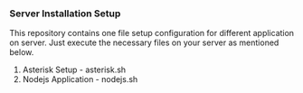 ### Server Installation Setup
This repository contains one file setup configuration for different application on server. Just execute the necessary files on your server as mentioned below.

1. Asterisk Setup - asterisk.sh
2. Nodejs Application - nodejs.sh
